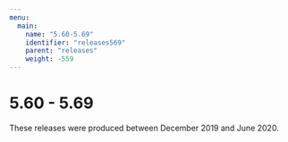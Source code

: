 ```yaml
---
menu:
  main:
    name: "5.60-5.69"
    identifier: "releases569"
    parent: "releases"
    weight: -559
---
```


# 5.60 - 5.69

These releases were produced between December 2019 and  June 2020.

